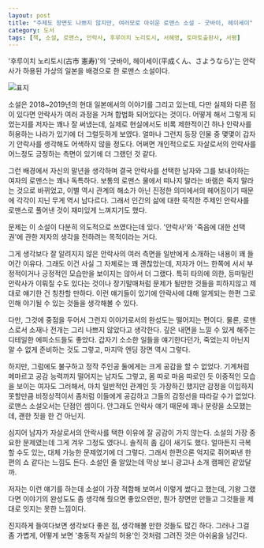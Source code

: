 ```yaml
---
layout: post
title: "주제도 장면도 나쁘지 않지만, 여러모로 아쉬운 로맨스 소설 - 굿바이, 헤이세이"
category: 도서
tags: [책, 소설, 로맨스, 안락사, 후루이치 노리토시, 서혜영, 토마토출판사, 서평]
---
```


'후루이치 노리토시(古市 憲寿)'의
'굿바이, 헤이세이(平成くん、さようなら)'는
안락사가 하용된 가상의 일본을 배경으로 한 로맨스 소설이다.

![표지](https://lh3.googleusercontent.com/pctwevfq7-EpHRpmMVQZ85nEM0MklProWo8NCu1Pf3tTwGAcQ54X48Eo0ynPB_RWBC6rDhJUugVXRw=s480)

소설은 2018~2019년의 현대 일본에서의 이야기를 그리고 있는데,
다만 실제와 다른 점이 있다면 안락사가 여러 과정을 거쳐 합법화 되어있다는 것이다.
어떻게 해서 그렇게 되었는지를 저자는 꽤나 잘 써냈는데,
실제로 현실에서도 비록 제한적이긴 하나 안락사를 허용하는 나라가 있기에 더 그럴듯하게 보였다.
얼마나 그런지 등장 인물 중 몇몇이 갑자기 안락사를 생각해도 어색하지 않을 정도다.
어쩌면 개인적으로도 자살로서의 안락사를 어느정도 긍정하는 측면이 있기에 더 그랬던 것 같다.

그런 배경에서 자신의 말년을 생각하며 결국 안락사를 선택한 남자와 그를 보내야하는 여자의 로맨스는 꽤나 독특하다.
보통의 로맨스 물에서 떠나지 말라는 바램은 죽지 말라는 것으로 바뀌었고,
이별 역시 관계의 해소가 아닌 진정한 의미에서의 헤어짐이기 때문에
각각이 지닌 무게 역시 남다르다.
그래서 인간의 삶에 대한 묵직한 주제인 안락사를 로맨스로 풀어낸 것이 재미있게 느껴지기도 했다.

문제는 이 소설이 다분히 의도적으로 쓰였다는데 있다.
'안락사'와 '죽음에 대한 선택권'에 관한 저자의 생각을 전하려는 목적이라는 거다.

그게 생각보다 잘 알려지지 않은 안락사의 여러 측면을 일반에게 소개하는 내용이 꽤 들어간 이유다.
그래도 이건 사실 그 자체로는 꽤 괜찮았는데,
저자가 어느 한쪽에 서서 부정적이거나 긍정적인 모습만을 보이지는 않아서 더 그랬다.
특히 타의에 의한, 등떠밀린 안락사가 이뤄질 수도 있다는 것이나
장기말매처럼 문제가 될만한 것들을 피하지않고 제대로 얘기한 건 칭찬할 만하다.
이런 얘기들이 있기에 안락사에 대해 알게되는 한편
그로 인해 야기될 수 있는 것들을 생각해볼 수 있다.

다만, 그것에 중점을 두어서 그런지 이야기로서의 완성도는 떨어지는 편이다.
물론, 로맨스로서 소재나 전개는 그리 나쁘지 않았다고 생각한다.
깊은 내면을 느낄 수 있게 해주는 디테일한 에피소드들도 좋았다.
갑자기 소소한 일들을 얘기한다던가,
죽었는지 아닌지 알 수 없게 준비하는 것도 그렇고,
마지막 엔딩 장면 역시 그렇다.

하지만, 그럼에도 불구하고 정작 주인공 둘에게는 크게 공감을 할 수 없었다.
기계처럼 메마르고 공감 능력까지 떨어지는 남자도 그렇고,
몸 따로 마음 따로인 듯 이중적인 모습을 보이는 여자도 그러해서,
마치 일반적인 관계인 듯 가장하긴 했지만
감정을 이입하지 못할만큼 비정상적이서
좀처럼 이들에게 공감하고 그들의 감정선을 따라갈 수가 없었다.
로맨스 소설오서는 단점인 셈이다.
안그래도 안락사 얘기 때문에 꽤나 분량을 소모했는데,
괜한 짓을 한 건 아닌지.

심지어 남자가 자살로서의 안락사를 택한 이유에 잘 공감이 가지 않는다.
소설의 가장 중요한 문제였는데 그게 겨우 그정도 였다니.
솔직히 좀 김이 새기도 했다.
얼마든지 극복할 수도 있는, 대체 가능한 문제였기에 더 그렇다.
그래서 한편으론 억지로 쥐어짜낸 한편의 쇼 같다는 느낌도 든다.
소설인 줄 알았는데 막상 보니 광고나 소개 캠페인 같았달까.

저자는 이런 얘기를 하는데 소설이 가장 적합해 보여서 이렇게 썼다고 했는데,
기왕 그랬다면 이야기의 완성도도 좀 생각해 줬으면 좋았으련만,
뭔가 장면만 만들고 그것들을 제대로 잇지는 못한 느낌이다.

진지하게 들여다보면 생각보다 좋은 점, 생각해볼 만한 것들도 많긴 하다.
그러나 그걸 좀 가볍게,
어떻게 보면 '충동적 자살의 허용'인 것처럼 그려진 것은 아쉬움을 남긴다.
